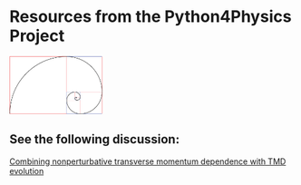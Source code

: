 # Resources from the Python4Physics Project
<img src="images/goldenspiral.png" width="164" height="102">

## See the following discussion:

[Combining nonperturbative transverse momentum dependence with TMD evolution](https://arxiv.org/abs/2205.05750)
